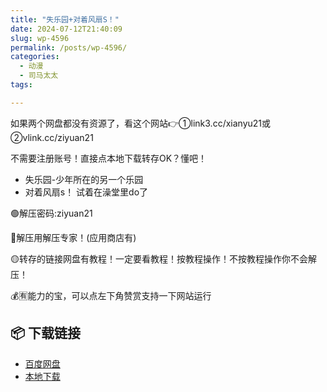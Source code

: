 ```yaml
---
title: "失乐园+对着风扇S！"
date: 2024-07-12T21:40:09
slug: wp-4596
permalink: /posts/wp-4596/
categories:
  - 动漫
  - 司马太太
tags:

---
```


如果两个网盘都没有资源了，看这个网站👉①link3.cc/xianyu21或②vlink.cc/ziyuan21

不需要注册账号！直接点本地下载转存OK？懂吧！

*   失乐园-少年所在的另一个乐园
*   对着风扇s！ 试着在澡堂里do了

🟢解压密码:ziyuan21

🔵解压用解压专家！(应用商店有)

🟡转存的链接网盘有教程！一定要看教程！按教程操作！不按教程操作你不会解压！

💰🈶能力的宝，可以点左下角赞赏支持一下网站运行

## 📦 下载链接
- [百度网盘](https://blziyuan21.com/pay-download/4596?key=24224dda26&down_id=0)
- [本地下载](https://blziyuan21.com/pay-download/4596?key=24224dda26&down_id=1)

